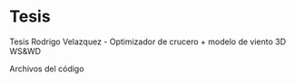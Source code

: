 # Tesis
Tesis Rodrigo Velazquez - Optimizador de crucero + modelo de viento 3D WS&WD

Archivos del código
